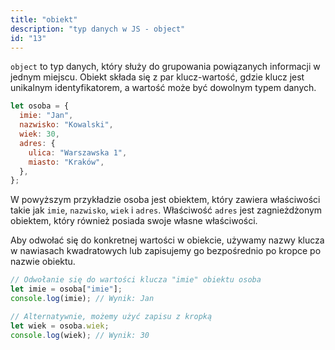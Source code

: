 ```yaml
---
title: "obiekt"
description: "typ danych w JS - object"
id: "13"
---
```


`object` to typ danych, który służy do grupowania powiązanych informacji w jednym miejscu. Obiekt składa się z par klucz-wartość, gdzie klucz jest unikalnym identyfikatorem, a wartość może być dowolnym typem danych.

```js
let osoba = {
  imie: "Jan",
  nazwisko: "Kowalski",
  wiek: 30,
  adres: {
    ulica: "Warszawska 1",
    miasto: "Kraków",
  },
};
```

W powyższym przykładzie osoba jest obiektem, który zawiera właściwości takie jak `imie`, `nazwisko`, `wiek` i `adres`. Właściwość `adres` jest zagnieżdżonym obiektem, który również posiada swoje własne właściwości.

Aby odwołać się do konkretnej wartości w obiekcie, używamy nazwy klucza w nawiasach kwadratowych lub zapisujemy go bezpośrednio po kropce po nazwie obiektu.

```js
// Odwołanie się do wartości klucza "imie" obiektu osoba
let imie = osoba["imie"];
console.log(imie); // Wynik: Jan

// Alternatywnie, możemy użyć zapisu z kropką
let wiek = osoba.wiek;
console.log(wiek); // Wynik: 30
```
